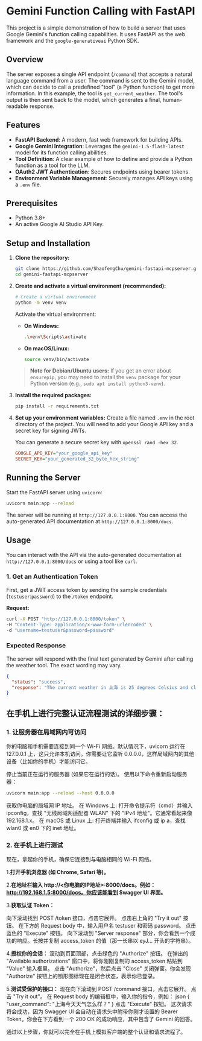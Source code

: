 # Gemini Function Calling with FastAPI

This project is a simple demonstration of how to build a server that uses Google Gemini's function calling capabilities. It uses FastAPI as the web framework and the `google-generativeai` Python SDK.

## Overview

The server exposes a single API endpoint (`/command`) that accepts a natural language command from a user. The command is sent to the Gemini model, which can decide to call a predefined "tool" (a Python function) to get more information. In this example, the tool is `get_current_weather`. The tool's output is then sent back to the model, which generates a final, human-readable response.

## Features

-   **FastAPI Backend**: A modern, fast web framework for building APIs.
-   **Google Gemini Integration**: Leverages the `gemini-1.5-flash-latest` model for its function calling abilities.
-   **Tool Definition**: A clear example of how to define and provide a Python function as a tool for the LLM.
-   **OAuth2 JWT Authentication**: Secures endpoints using bearer tokens.
-   **Environment Variable Management**: Securely manages API keys using a `.env` file.

## Prerequisites

-   Python 3.8+
-   An active Google AI Studio API Key.

## Setup and Installation

1.  **Clone the repository:**
    ```bash
    git clone https://github.com/ShaofengChu/gemini-fastapi-mcpserver.git
    cd gemini-fastapi-mcpserver
    ```

2.  **Create and activate a virtual environment (recommended):**
    ```bash
    # Create a virtual environment
    python -m venv venv
    ```

    Activate the virtual environment:
    -   **On Windows:**
        ```bash
        .\venv\Scripts\activate
        ```
    -   **On macOS/Linux:**
        ```bash
        source venv/bin/activate
        ```

    > **Note for Debian/Ubuntu users:** If you get an error about `ensurepip`, you may need to install the `venv` package for your Python version (e.g., `sudo apt install python3-venv`).


3.  **Install the required packages:** 
    ```bash
    pip install -r requirements.txt
    ```

4.  **Set up your environment variables:**
    Create a file named `.env` in the root directory of the project. You will need to add your Google API key and a secret key for signing JWTs.

    You can generate a secure secret key with `openssl rand -hex 32`.

    ```ini
    GOOGLE_API_KEY="your_google_api_key"
    SECRET_KEY="your_generated_32_byte_hex_string"
    ```

## Running the Server

Start the FastAPI server using `uvicorn`:

```bash
uvicorn main:app --reload
```

The server will be running at `http://127.0.0.1:8000`. You can access the auto-generated API documentation at `http://127.0.0.1:8000/docs`.

## Usage

You can interact with the API via the auto-generated documentation at `http://127.0.0.1:8000/docs` or using a tool like `curl`.

### 1. Get an Authentication Token

First, get a JWT access token by sending the sample credentials (`testuser`:`password`) to the `/token` endpoint.

**Request:**
```bash
curl -X POST "http://127.0.0.1:8000/token" \
-H "Content-Type: application/x-www-form-urlencoded" \
-d "username=testuser&password=password"
```

### Expected Response

The server will respond with the final text generated by Gemini after calling the weather tool. The exact wording may vary.

```json
{
  "status": "success",
  "response": "The current weather in 上海 is 25 degrees Celsius and clear."
}
```

## 在手机上进行完整认证流程测试的详细步骤：

### 1. 让服务器在局域网内可访问

你的电脑和手机需要连接到同一个 Wi-Fi 网络。默认情况下，uvicorn 运行在 127.0.0.1 上，这只允许本机访问。你需要让它监听 0.0.0.0，这样局域网内的其他设备（比如你的手机）才能访问它。

停止当前正在运行的服务器 (如果它在运行的话)。
使用以下命令重新启动服务器：
```bash
uvicorn main:app --reload --host 0.0.0.0
```
获取你电脑的局域网 IP 地址。
在 Windows 上: 打开命令提示符（cmd）并输入 ipconfig，查找 "无线局域网适配器 WLAN" 下的 "IPv4 地址"。它通常看起来像 192.168.1.x。
在 macOS 或 Linux 上: 打开终端并输入 ifconfig 或 ip a，查找 wlan0 或 en0 下的 inet 地址。

### 2. 在手机上进行测试

现在，拿起你的手机，确保它连接到与电脑相同的 Wi-Fi 网络。

1.**打开手机浏览器 (如 Chrome, Safari 等)。**

2.**在地址栏输入 http://<你电脑的IP地址>:8000/docs。例如：http://192.168.1.5:8000/docs。你应该能看到 Swagger UI 界面。**

3.**获取认证 Token：**

向下滚动找到 POST /token 接口，点击它展开。
点击右上角的 "Try it out" 按钮。
在下方的 Request body 中，输入用户名 testuser 和密码 password。
点击蓝色的 "Execute" 按钮。
向下滚动到 "Server response" 部分，你会看到一个成功的响应。长按并复制 access_token 的值（那一长串以 eyJ... 开头的字符串）。

4.**授权你的会话：**
滚动到页面顶部，点击绿色的 "Authorize" 按钮。
在弹出的 "Available authorizations" 窗口中，将你刚刚复制的 access_token 粘贴到 "Value" 输入框里。
点击 "Authorize"，然后点击 "Close" 关闭弹窗。你会发现 "Authorize" 按钮上的锁形图标现在是闭合状态，表示你已登录。

5.**测试受保护的接口：**
现在向下滚动到 POST /command 接口，点击它展开。
点击 "Try it out"。
在 Request body 的编辑框中，输入你的指令，例如：
json
{
  "user_command": "上海今天天气怎么样？"
}
点击 "Execute" 按钮。
这次请求将会成功，因为 Swagger UI 会自动在请求头中附带你刚才设置的 Bearer Token。你会在下方看到一个 200 OK 的成功响应，其中包含了 Gemini 的回答。

通过以上步骤，你就可以完全在手机上模拟客户端的整个认证和请求流程了。